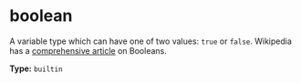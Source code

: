 # boolean

A variable type which can have one of two values: `true` or `false`. Wikipedia has a [comprehensive article](https://en.wikipedia.org/wiki/Boolean) on Booleans.

**Type:** `builtin`

